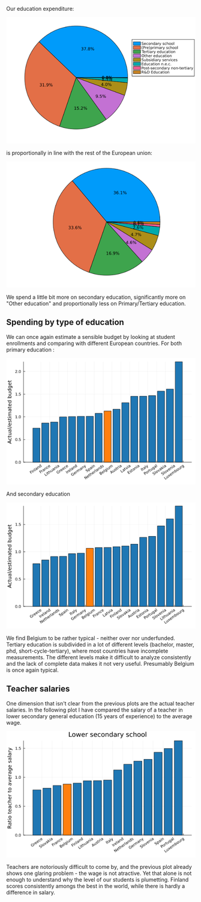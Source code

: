 Our education expenditure:

![](../assets/education_belgium.png)

is proportionally in line with the rest of the European union:

![](../assets/education_eu.png)

We spend a little bit more on secondary education, significantly more on "Other education" and proportionally less on Primary/Tertiary education.

## Spending by type of education 

We can once again estimate a sensible budget by looking at student enrollments and comparing with different European countries. For both primary education : 

![](../assets/pre_primary_education.png)

And secondary education

![](../assets/secondary_education.png)

We find Belgium to be rather typical - neither over nor underfunded. Tertiary education is subdivided in a lot of different levels (bachelor, master, phd, short-cycle-tertiary), where most countries have incomplete measurements. The different levels make it difficult to analyze consistently and the lack of complete data makes it not very useful. Presumably Belgium is once again typical.

## Teacher salaries

One dimension that isn't clear from the previous plots are the actual teacher salaries. In the following plot I have compared the salary of a teacher in lower secondary general education (15 years of experience) to the average wage.

![](../assets/teacher_salaries.png)

Teachers are notoriously difficult to come by, and the previous plot already shows one glaring problem - the wage is not atractive. Yet that alone is not enough to understand why the level of our students is plumetting. Finland scores consistently amongs the best in the world, while there is hardly a difference in salary.

